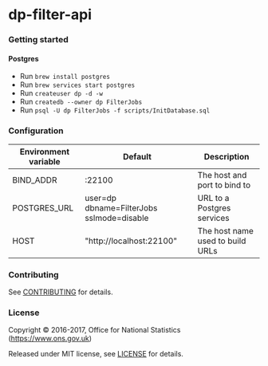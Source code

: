 dp-filter-api
================

### Getting started

#### Postgres
* Run ```brew install postgres```
* Run ```brew services start postgres```
* Run ```createuser dp -d -w```
* Run ```createdb --owner dp FilterJobs```
* Run ```psql -U dp FilterJobs -f scripts/InitDatabase.sql```

### Configuration

| Environment variable | Default                                   | Description
| -------------------- | ----------------------------------------- | -----------
| BIND_ADDR            | :22100                                    | The host and port to bind to
| POSTGRES_URL         | user=dp dbname=FilterJobs sslmode=disable | URL to a Postgres services
| HOST                 |  "http://localhost:22100"                 | The host name used to build URLs

### Contributing

See [CONTRIBUTING](CONTRIBUTING.md) for details.

### License

Copyright © 2016-2017, Office for National Statistics (https://www.ons.gov.uk)

Released under MIT license, see [LICENSE](LICENSE.md) for details.
